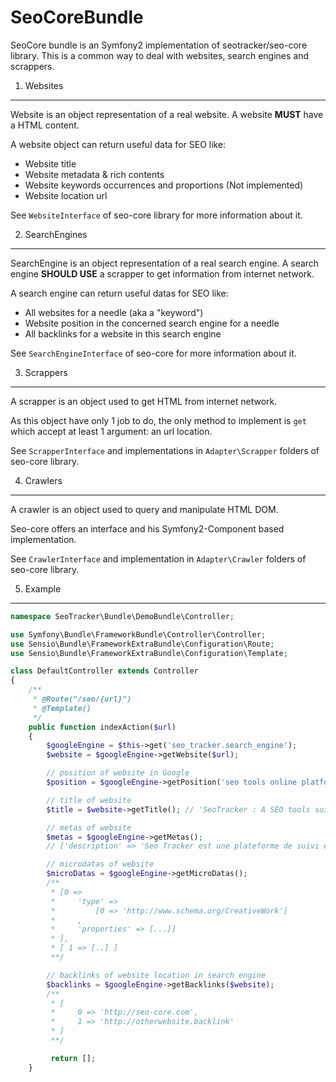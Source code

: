 SeoCoreBundle
================

SeoCore bundle is an Symfony2 implementation of seotracker/seo-core library.
This is a common way to deal with websites, search engines and scrappers.


1) Websites
-----------

Website is an object representation of a real website.
A website **MUST** have a HTML content.

A website object can return useful data for SEO like:

* Website title
* Website metadata & rich contents
* Website keywords occurrences and proportions (Not implemented)
* Website location url

See ``WebsiteInterface`` of seo-core library for more information about it.

2) SearchEngines
----------------

SearchEngine is an object representation of a real search engine.
A search engine **SHOULD USE** a scrapper to get information from internet network.

A search engine can return useful datas for SEO like:

* All websites for a needle (aka a "keyword")
* Website position in the concerned search engine for a needle
* All backlinks for a website in this search engine

See ``SearchEngineInterface`` of seo-core for more information about it.

3) Scrappers
------------

A scrapper is an object used to get HTML from internet network.

As this object have only 1 job to do, the only method to implement is ``get``
which accept at least 1 argument: an url location.

See ``ScrapperInterface`` and implementations in ``Adapter\Scrapper`` folders of seo-core library.

4) Crawlers
-----------

A crawler is an object used to query and manipulate HTML DOM.

Seo-core offers an interface and his Symfony2-Component based implementation.

See ``CrawlerInterface`` and implementation in ``Adapter\Crawler`` folders of seo-core library.


5) Example
----------

```php
namespace SeoTracker\Bundle\DemoBundle\Controller;

use Symfony\Bundle\FrameworkBundle\Controller\Controller;
use Sensio\Bundle\FrameworkExtraBundle\Configuration\Route;
use Sensio\Bundle\FrameworkExtraBundle\Configuration\Template;

class DefaultController extends Controller
{
    /**
     * @Route("/seo/{url}")
     * @Template()
     */
    public function indexAction($url)
    {
        $googleEngine = $this->get('seo_tracker.search_engine');
        $website = $googleEngine->getWebsite($url);

        // position of website in Google
        $position = $googleEngine->getPosition('seo tools online platform', $website); // 1

        // title of website
        $title = $website->getTitle(); // 'SeoTracker : A SEO tools suite'

        // metas of website
        $metas = $googleEngine->getMetas();
        // ['description' => 'Seo Tracker est une plateforme de suivi et d'optimisation [..]']

        // microdatas of website
        $microDatas = $googleEngine->getMicroDatas();
        /**
         * [0 =>
         *     'type' =>
         *         [0 => 'http://www.schema.org/CreativeWork']
         *     ,
         *     'properties' => [...]]
         * ],
         * [ 1 => [..] ]
         **/

        // backlinks of website location in search engine
        $backlinks = $googleEngine->getBacklinks($website);
        /**
         * [
         *     0 => 'http://seo-core.com',
         *     1 => 'http://otherwebsite.backlink'
         * ]
         **/

         return [];
    }
```
